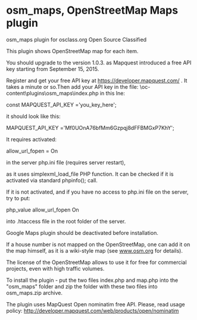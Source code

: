osm_maps, OpenStreetMap Maps plugin
========

osm_maps plugin for osclass.org Open Source Classified

This plugin shows OpenStreetMap map for each item.

You should upgrade to the version 1.0.3. as Mapquest introduced a free API key starting from September 15, 2015.

Register and get your free API key at https://developer.mapquest.com/ . It takes a minute or so.Then add your API key in the file: \oc-content\plugins\osm_maps\index.php in this lne:

const MAPQUEST_API_KEY ='you_key_here';

it should look like this:

MAPQUEST_API_KEY ='Mf0UOnA76bfMm6Gzpqj8dFFBMGxP7KhY';

It requires activated:

allow_url_fopen = On

in the server php.ini file (requires server restart),

as it uses simplexml_load_file PHP function. It can be checked if it is activated via standard phpinfo(); call.

If it is not activated, and if you have no access to php.ini file on the server, try to put: 

php_value allow_url_fopen On 

into .htaccess file in the root folder of the server.

Google Maps plugin should be deactivated before installation.

If a house number is not mapped on the OpenStreetMap, one can add it on the map himself, as it is a wiki-style map (see www.osm.org for details).

The license of the OpenStreetMap allows to use it for free for commercial projects, even with high traffic volumes.

To install the plugin - put the two files index.php and map.php into the "osm_maps" folder and zip the folder with these two files into osm_maps.zip archive.

The plugin uses MapQuest Open nominatim free API. Please, read usage policy: http://developer.mapquest.com/web/products/open/nominatim
